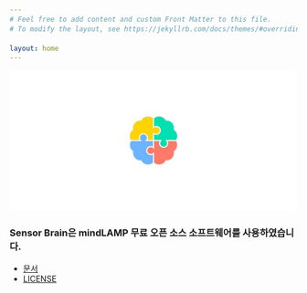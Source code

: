 ```yaml
---
# Feel free to add content and custom Front Matter to this file.
# To modify the layout, see https://jekyllrb.com/docs/themes/#overriding-theme-defaults

layout: home
---
```

<img src="/images/logo.jpg"  width="600">

### Sensor Brain은 mindLAMP 무료 오픈 소스 소프트웨어를 사용하였습니다.

- [문서](https://docs.lamp.digital)
- [LICENSE](https://github.com/BIDMCDigitalPsychiatry/LAMP-platform/blob/master/LICENSE.md)
